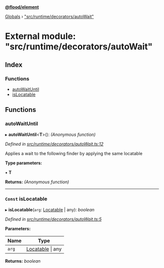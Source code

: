 **[@flood/element](../README.md)**

[Globals](../globals.md) › ["src/runtime/decorators/autoWait"](_src_runtime_decorators_autowait_.md)

# External module: "src/runtime/decorators/autoWait"

## Index

### Functions

* [autoWaitUntil](_src_runtime_decorators_autowait_.md#autowaituntil)
* [isLocatable](_src_runtime_decorators_autowait_.md#const-islocatable)

## Functions

###  autoWaitUntil

▸ **autoWaitUntil**<**T**>(): *(Anonymous function)*

*Defined in [src/runtime/decorators/autoWait.ts:12](https://github.com/flood-io/element/blob/d9c12d9/packages/element/src/runtime/decorators/autoWait.ts#L12)*

Applies a wait to the following finder by applying the same locatable

**Type parameters:**

▪ **T**

**Returns:** *(Anonymous function)*

___

### `Const` isLocatable

▸ **isLocatable**(`arg`: [Locatable](_src_runtime_types_.md#locatable) | any): *boolean*

*Defined in [src/runtime/decorators/autoWait.ts:5](https://github.com/flood-io/element/blob/d9c12d9/packages/element/src/runtime/decorators/autoWait.ts#L5)*

**Parameters:**

Name | Type |
------ | ------ |
`arg` | [Locatable](_src_runtime_types_.md#locatable) \| any |

**Returns:** *boolean*